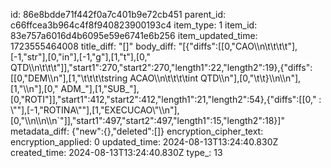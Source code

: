 id: 86e8bdde71f442f0a7c401b9e72cb451
parent_id: c66ffcea3b964c4f8f940823900193c4
item_type: 1
item_id: 83e757a6016d4b6095e59e6741e6b256
item_updated_time: 1723555464008
title_diff: "[]"
body_diff: "[{\"diffs\":[[0,\"CAO\\\n\\t\\t\\t\\t\"],[-1,\"str\"],[0,\"in\"],[-1,\"g\"],[1,\"t\"],[0,\" QTD\\\n\\t\\t\\t\"]],\"start1\":270,\"start2\":270,\"length1\":22,\"length2\":19},{\"diffs\":[[0,\"DEM\\\n\"],[1,\"\\t\\t\\t\\tstring ACAO\\\n\\t\\t\\t\\tint QTD\\\n\"],[0,\"\\t\\t}\\\n\\\n\"],[1,\"\\\n\"],[0,\"    ADM_\"],[1,\"SUB_\"],[0,\"ROTI\"]],\"start1\":412,\"start2\":412,\"length1\":21,\"length2\":54},{\"diffs\":[[0,\" : \\\"\"],[-1,\"ROTINA\\\"\"],[1,\"EXECUCAO\\\"\\\n\"],[0,\"\\\n\\\n\\\n`\"]],\"start1\":497,\"start2\":497,\"length1\":15,\"length2\":18}]"
metadata_diff: {"new":{},"deleted":[]}
encryption_cipher_text: 
encryption_applied: 0
updated_time: 2024-08-13T13:24:40.830Z
created_time: 2024-08-13T13:24:40.830Z
type_: 13